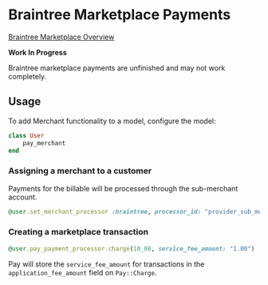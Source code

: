 # Braintree Marketplace Payments

[Braintree Marketplace Overview](https://developers.braintreepayments.com/guides/braintree-marketplace/overview)

**Work In Progress**

Braintree marketplace payments are unfinished and may not work completely.

## Usage

To add Merchant functionality to a model, configure the model:

```ruby
class User
	pay_merchant
end
```

### Assigning a merchant to a customer

Payments for the billable will be processed through the sub-merchant account.

```ruby
@user.set_merchant_processor :braintree, processor_id: "provider_sub_merchant_account"
```

### Creating a marketplace transaction

```ruby
@user.pay_payment_processor.charge(10_00, service_fee_amount: "1.00")
```

Pay will store the `service_fee_amount` for transactions in the `application_fee_amount` field on `Pay::Charge`.
